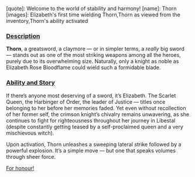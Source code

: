 [chapter]: undefined
[quote]:   Welcome to the world of stability and harmony!
[name]:    Thorn
[images]:  Elizabeth's first time wielding Thorn,Thorn as viewed from the inventory,Thorn's ability activated

### <u>Description</u>  
**Thorn**, a greatsword, a claymore — or in simpler terms, a *really* big sword — stands out as one of the most striking weapons among all the heroes, purely due to its overwhelming size. Naturally, only a knight as noble as Elizabeth Rose Bloodflame could wield such a formidable blade.

### <u>Ability and Story</u>  
If there’s anyone most deserving of a sword, it’s Elizabeth. The Scarlet Queen, the Harbinger of Order, the leader of Justice — titles once belonging to her before her memories faded. Yet even without recollection of her former self, the crimson knight’s chivalry remains unwavering, as she continues to fight for righteousness throughout her journey in Libestal (despite constantly getting teased by a self-proclaimed queen and a very mischievous witch).

Upon activation, Thorn unleashes a sweeping lateral strike followed by a powerful explosion. It’s a simple move — but one that speaks volumes through sheer force.

[For honour!](#embed:https://www.youtube.com/live/oVguNTPnDww?si=XWIrWAhx_Nv0aR13&t=1433)